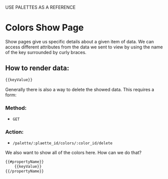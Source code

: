 USE PALETTES AS A REFERENCE
# Colors Show Page

Show pages give us specific details about a given item of data. We can access different attributes from the data we sent to view by using the name of the key surrounded by curly braces. 

## How to render data:
```html
{{keyValue}}
```

Generally there is also a way to delete the showed data. This requires a form:

### Method: 
- `GET`
### Action:
- `/palette/:plaette_id/colors/:color_id/delete`

We also want to show all of the colors here. How can we do that?
```html 
{{#propertyName}}
    {{keyValue}}
{{/propertyName}}
```